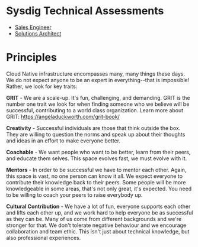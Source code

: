 # Sysdig Technical Assessments

- [Sales Engineer](./SETechAssessment)
- [Solutions Architect](./SATechAssessment)

# Principles

Cloud Native infrastructure encompasses many, many things these days. We do not expect anyone to be an expert in everything--that is impossible! Rather, we look for key traits:

**GRIT** - We are a scale-up. It's fun, challenging, and demanding. GRIT is the number one trait we look for when finding someone who we believe will be successful, contributing to a world class organization. Learn more about GRIT: https://angeladuckworth.com/grit-book/

**Creativity** - Successful individuals are those that think outside the box. They are willing to question the norms and speak up about their thoughts and ideas in an effort to make everyone better.

**Coachable** - We want people who want to be better, learn from their peers, and educate them selves. This space evolves fast, we must evolve with it.

**Mentors** - In order to be successful we have to mentor each other. Again, this space is vast, no one person can know it all. We expect everyone to contribute their knowledge back to their peers. Some people will be more knowledgeable in some areas, that's not only great, it's expected. You need to be willing to coach your peers to raise everybody up.

**Cultural Contribution** - We have a lot of fun, everyone supports each other and lifts each other up, and we work hard to help everyone be as successful as they can be. Many of us come from different backgrounds and we're stronger for that. We don't tolerate negative behaviour and we encourage collaboration and team ethic. This isn't just about technical knowledge, but also professional experiences.
